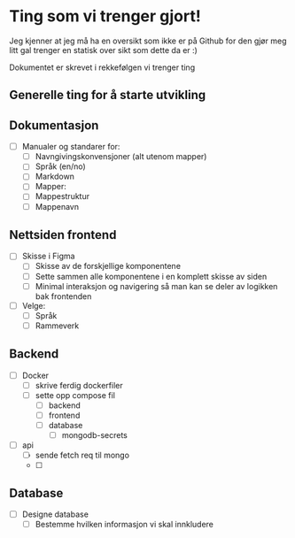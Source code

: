 # Ting som vi trenger gjort!

Jeg kjenner at jeg må ha en oversikt som ikke er på Github for den gjør meg litt gal trenger en statisk over sikt som dette da er :)

Dokumentet er skrevet i rekkefølgen vi trenger ting

## Generelle ting for å starte utvikling

## Dokumentasjon
- [ ] Manualer og standarer for:
  - [ ] Navngivingskonvensjoner (alt utenom mapper)
  - [ ] Språk (en/no)
  - [ ] Markdown
  - [ ]  Mapper:
    - [ ]  Mappestruktur
    - [ ]  Mappenavn

## Nettsiden frontend

- [ ] Skisse i Figma
  - [ ] Skisse av de forskjellige komponentene
  - [ ] Sette sammen alle komponentene i en komplett skisse av siden
  - [ ] Minimal interaksjon og navigering så man kan se deler av logikken bak frontenden

- [ ] Velge:
  - [ ] Språk
  - [ ] Rammeverk

## Backend
- [ ] Docker
  - [ ] skrive ferdig dockerfiler
  - [ ] sette opp compose fil
    - [ ] backend
    - [ ] frontend
    - [ ] database
      - [ ] mongodb-secrets

- [ ] api
  - [ ] sende fetch req til mongo
  - [ ] 

## Database 
- [ ] Designe database
  - [ ] Bestemme hvilken informasjon vi skal innkludere